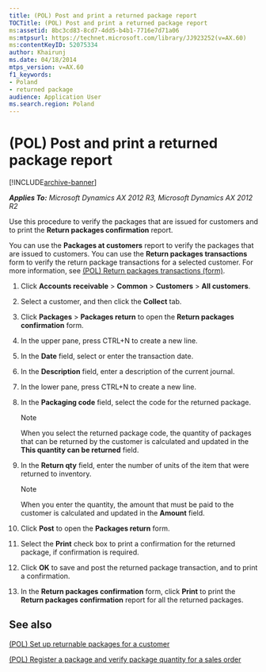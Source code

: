 ```yaml
---
title: (POL) Post and print a returned package report
TOCTitle: (POL) Post and print a returned package report
ms:assetid: 8bc3cd83-8cd7-4dd5-b4b1-7716e7d71a06
ms:mtpsurl: https://technet.microsoft.com/library/JJ923252(v=AX.60)
ms:contentKeyID: 52075334
author: Khairunj
ms.date: 04/18/2014
mtps_version: v=AX.60
f1_keywords:
- Poland
- returned package
audience: Application User
ms.search.region: Poland
---
```


# (POL) Post and print a returned package report 


[!INCLUDE[archive-banner](includes/archive-banner.md)]


_**Applies To:** Microsoft Dynamics AX 2012 R3, Microsoft Dynamics AX 2012 R2_

Use this procedure to verify the packages that are issued for customers and to print the **Return packages confirmation** report.

You can use the **Packages at customers** report to verify the packages that are issued to customers. You can use the **Return packages transactions** form to verify the return package transactions for a selected customer. For more information, see [(POL) Return packages transactions (form)](https://technet.microsoft.com/library/jj923259\(v=ax.60\)).

1.  Click **Accounts receivable** \> **Common** \> **Customers** \> **All customers**.

2.  Select a customer, and then click the **Collect** tab.

3.  Click **Packages** \> **Packages return** to open the **Return packages confirmation** form.

4.  In the upper pane, press CTRL+N to create a new line.

5.  In the **Date** field, select or enter the transaction date.

6.  In the **Description** field, enter a description of the current journal.

7.  In the lower pane, press CTRL+N to create a new line.

8.  In the **Packaging code** field, select the code for the returned package.
    

    > [!NOTE]
    > <P>When you select the returned package code, the quantity of packages that can be returned by the customer is calculated and updated in the <STRONG>This quantity can be returned</STRONG> field.</P>



9.  In the **Return qty** field, enter the number of units of the item that were returned to inventory.
    

    > [!NOTE]
    > <P>When you enter the quantity, the amount that must be paid to the customer is calculated and updated in the <STRONG>Amount</STRONG> field.</P>



10. Click **Post** to open the **Packages return** form.

11. Select the **Print** check box to print a confirmation for the returned package, if confirmation is required.

12. Click **OK** to save and post the returned package transaction, and to print a confirmation.

13. In the **Return packages confirmation** form, click **Print** to print the **Return packages confirmation** report for all the returned packages.

## See also

[(POL) Set up returnable packages for a customer](pol-set-up-returnable-packages-for-a-customer.md)

[(POL) Register a package and verify package quantity for a sales order](pol-register-a-package-and-verify-package-quantity-for-a-sales-order.md)

  


